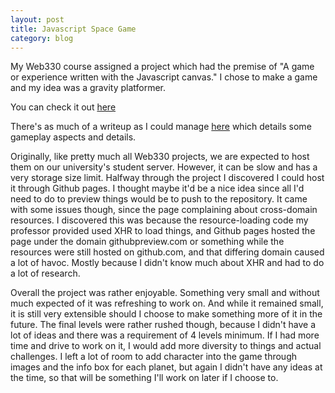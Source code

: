 ```yaml
---
layout: post
title: Javascript Space Game
category: blog
---
```


My Web330 course assigned a project which had the premise of "A game or experience written with the Javascript canvas." I chose to make a game and my idea was a gravity platformer.

You can check it out [here](http://htmlpreview.github.io/?https://github.com/fad4470/330-Project1/blob/master/index.html)

<!--READMORE-->

There's as much of a writeup as I could manage [here](http://htmlpreview.github.io/?https://github.com/fad4470/330-Project1/blob/master/writeup.html) which details some gameplay aspects and details.

Originally, like pretty much all Web330 projects, we are expected to host them on our university's student server. However, it can be slow and has a very storage size limit. Halfway through the project I discovered I could host it through Github pages. I thought maybe it'd be a nice idea since all I'd need to do to preview things would be to push to the repository. It came with some issues though, since the page complaining about cross-domain resources. I discovered this was because the resource-loading code my professor provided used XHR to load things, and Github pages hosted the page under the domain githubpreview.com or something while the resources were still hosted on github.com, and that differing domain caused a lot of havoc. Mostly because I didn't know much about XHR and had to do a lot of research.

Overall the project was rather enjoyable. Something very small and without much expected of it was refreshing to work on. And while it remained small, it is still very extensible should I choose to make something more of it in the future. The final levels were rather rushed though, because I didn't have a lot of ideas and there was a requirement of 4 levels minimum. If I had more time and drive to work on it, I would add more diversity to things and actual challenges. I left a lot of room to add character into the game through images and the info box for each planet, but again I didn't have any ideas at the time, so that will be something I'll work on later if I choose to.
